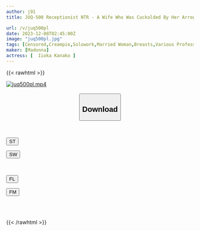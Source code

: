```yaml
---
author: j91
title: JUQ-500 Receptionist NTR - A Wife Who Was Cuckolded By Her Arrogant Boss For A Week While Working Alone - Kana Morisawa

url: /v/juq500pl
date: 2023-12-08T02:45:00Z
image: "juq500pl.jpg"
tags: [Censored,Creampie,Solowork,Married Woman,Breasts,Various Professions,Mature Woman	 ]
maker: [Madonna]
actress: [	Iioka Kanako ]
---
```



{{< rawhtml >}}

<div class="video" data-videoid="KAxOaGX6K0SAMK">
    <a href="javascript:;">
        <img src="/v/juq500pl/juq500pl.jpg" width="WIDTH" height="HEIGHT" alt="juq500pl.mp4" loading="lazy">
    </a>
</div>

<script type="text/javascript" src="https://j91.asia/asset/on-demand-st.js"></script>

<br>
  <link rel="stylesheet" href="https://j91.asia/asset/bs5.css">
  
  <center>
  <button class="btn btn-primary" type="button" data-bs-toggle="collapse" data-bs-target=".multi-collapse" aria-expanded="false" aria-controls="multiCollapseExample1 multiCollapseExample2"><h2>Download</h2></button></center>
</p>
<div class="row">
  <div class="col">
    <div class="collapse multi-collapse" id="multiCollapseExample1">
      <div class="card card-body">
	      	      <br>
<div class="buttons">  
<p><a href="https://streamtape.to/v/KAxOaGX6K0SAMK" target="_blank"><button class="btn-hover color-3"><i class="fa fa-download"></i> ST</button></a></p>
<p><a href="https://flaswish.com/w0otll1cp5a9" target="_blank"><button class="btn-hover color-2"><i class="fa fa-download"></i> SW</button></a></p></div>
    </div>
  </div>
</div>
  <div class="col">
    <div class="collapse multi-collapse" id="multiCollapseExample2">
      <div class="card card-body">
	      <br>
<div class="buttons">
<p><a href="javascript:;" target="_blank"><button class="btn-hover color-9"><i class="fa fa-download"></i> FL</button></a></p>
<p><a href="javascript:;" target="_blank"><button class="btn-hover color-8"><i class="fa fa-download"></i> FM</button></a></p></div>
<br><br>
      </div>
    </div>
  </div>
</div>

{{< /rawhtml >}}